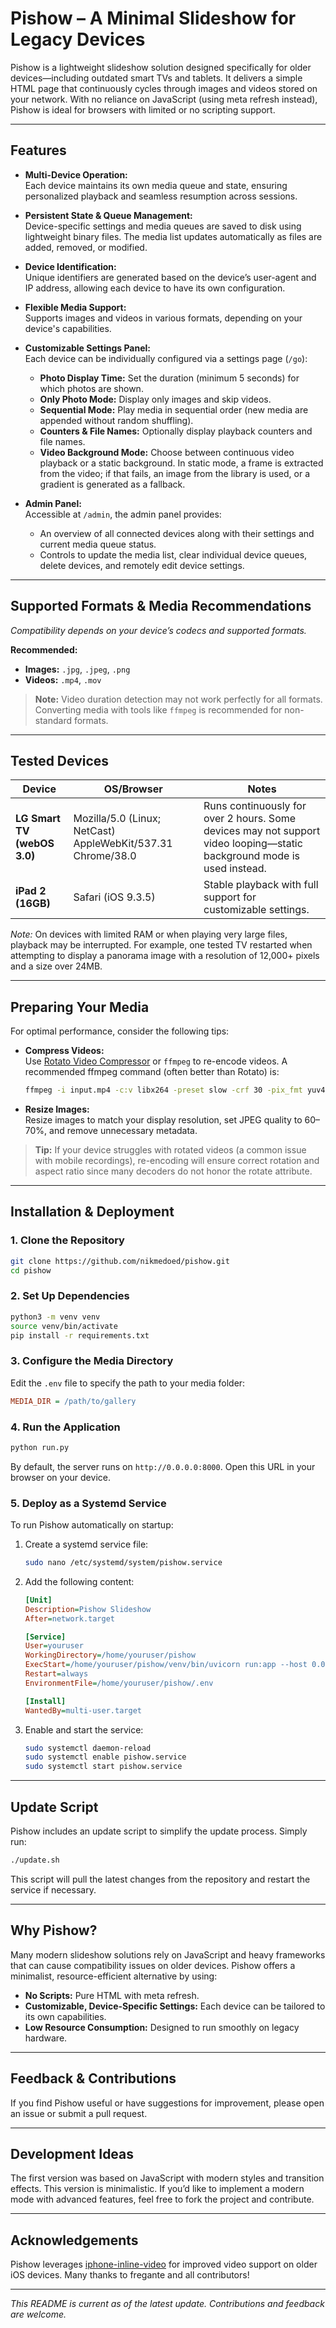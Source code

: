 # Pishow – A Minimal Slideshow for Legacy Devices

Pishow is a lightweight slideshow solution designed specifically for older devices—including outdated smart TVs and
tablets. It delivers a simple HTML page that continuously cycles through images and videos stored on your network. With
no reliance on JavaScript (using meta refresh instead), Pishow is ideal for browsers with limited or no scripting
support.

---

## Features

- **Multi-Device Operation:**  
  Each device maintains its own media queue and state, ensuring personalized playback and seamless resumption across
  sessions.

- **Persistent State & Queue Management:**  
  Device-specific settings and media queues are saved to disk using lightweight binary files. The media list updates
  automatically as files are added, removed, or modified.

- **Device Identification:**  
  Unique identifiers are generated based on the device’s user-agent and IP address, allowing each device to have its own
  configuration.

- **Flexible Media Support:**  
  Supports images and videos in various formats, depending on your device's capabilities.

- **Customizable Settings Panel:**  
  Each device can be individually configured via a settings page (`/go`):
    - **Photo Display Time:** Set the duration (minimum 5 seconds) for which photos are shown.
    - **Only Photo Mode:** Display only images and skip videos.
    - **Sequential Mode:** Play media in sequential order (new media are appended without random shuffling).
    - **Counters & File Names:** Optionally display playback counters and file names.
    - **Video Background Mode:** Choose between continuous video playback or a static background. In static mode, a
      frame is extracted from the video; if that fails, an image from the library is used, or a gradient is generated as
      a fallback.

- **Admin Panel:**  
  Accessible at `/admin`, the admin panel provides:
    - An overview of all connected devices along with their settings and current media queue status.
    - Controls to update the media list, clear individual device queues, delete devices, and remotely edit device
      settings.

---

## Supported Formats & Media Recommendations

*Compatibility depends on your device’s codecs and supported formats.*

**Recommended:**

- **Images:** `.jpg`, `.jpeg`, `.png`
- **Videos:** `.mp4`, `.mov`

> **Note:** Video duration detection may not work perfectly for all formats. Converting media with tools like `ffmpeg`
> is recommended for non-standard formats.

---

## Tested Devices

| Device                      | OS/Browser                                                  | Notes                                                                                                                  |
|-----------------------------|-------------------------------------------------------------|------------------------------------------------------------------------------------------------------------------------|
| **LG Smart TV (webOS 3.0)** | Mozilla/5.0 (Linux; NetCast) AppleWebKit/537.31 Chrome/38.0 | Runs continuously for over 2 hours. Some devices may not support video looping—static background mode is used instead. |
| **iPad 2 (16GB)**           | Safari (iOS 9.3.5)                                          | Stable playback with full support for customizable settings.                                                           |

*Note:* On devices with limited RAM or when playing very large files, playback may be interrupted. For example, one
tested TV restarted when attempting to display a panorama image with a resolution of 12,000+ pixels and a size over
24MB.

---

## Preparing Your Media

For optimal performance, consider the following tips:

- **Compress Videos:**  
  Use [Rotato Video Compressor](https://tools.rotato.app/compress) or `ffmpeg` to re-encode videos. A recommended ffmpeg
  command (often better than Rotato) is:
    ```bash
    ffmpeg -i input.mp4 -c:v libx264 -preset slow -crf 30 -pix_fmt yuv420p -movflags faststart -c:a aac -b:a 128k output.mp4
    ```

- **Resize Images:**  
  Resize images to match your display resolution, set JPEG quality to 60–70%, and remove unnecessary metadata.

> **Tip:** If your device struggles with rotated videos (a common issue with mobile recordings), re-encoding will ensure
> correct rotation and aspect ratio since many decoders do not honor the rotate attribute.

---

## Installation & Deployment

### 1. Clone the Repository

```sh
git clone https://github.com/nikmedoed/pishow.git
cd pishow
```

### 2. Set Up Dependencies

```sh
python3 -m venv venv
source venv/bin/activate
pip install -r requirements.txt
```

### 3. Configure the Media Directory

Edit the `.env` file to specify the path to your media folder:

```ini
MEDIA_DIR = /path/to/gallery
```

### 4. Run the Application

```sh
python run.py
```

By default, the server runs on `http://0.0.0.0:8000`. Open this URL in your browser on your device.

### 5. Deploy as a Systemd Service

To run Pishow automatically on startup:

1. Create a systemd service file:
   ```sh
   sudo nano /etc/systemd/system/pishow.service
   ```

2. Add the following content:
   ```ini
   [Unit]
   Description=Pishow Slideshow
   After=network.target

   [Service]
   User=youruser
   WorkingDirectory=/home/youruser/pishow
   ExecStart=/home/youruser/pishow/venv/bin/uvicorn run:app --host 0.0.0.0 --port 8000 --reload=false
   Restart=always
   EnvironmentFile=/home/youruser/pishow/.env

   [Install]
   WantedBy=multi-user.target
   ```

3. Enable and start the service:
   ```sh
   sudo systemctl daemon-reload
   sudo systemctl enable pishow.service
   sudo systemctl start pishow.service
   ```

---

## Update Script

Pishow includes an update script to simplify the update process. Simply run:

```sh
./update.sh
```

This script will pull the latest changes from the repository and restart the service if necessary.

---

## Why Pishow?

Many modern slideshow solutions rely on JavaScript and heavy frameworks that can cause compatibility issues on older
devices. Pishow offers a minimalist, resource-efficient alternative by using:

- **No Scripts:** Pure HTML with meta refresh.
- **Customizable, Device-Specific Settings:** Each device can be tailored to its own capabilities.
- **Low Resource Consumption:** Designed to run smoothly on legacy hardware.

---

## Feedback & Contributions

If you find Pishow useful or have suggestions for improvement, please open an issue or submit a pull request.

---

## Development Ideas

The first version was based on JavaScript with modern styles and transition effects. This version is minimalistic. If
you’d like to implement a modern mode with advanced features, feel free to fork the project and contribute.

---

## Acknowledgements

Pishow leverages [iphone-inline-video](https://github.com/fregante/iphone-inline-video) for improved video support on
older iOS devices. Many thanks to fregante and all contributors!

---

*This README is current as of the latest update. Contributions and feedback are welcome.*